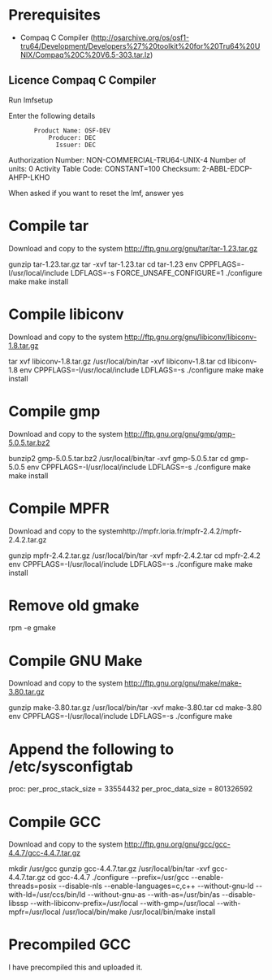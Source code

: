 # Prerequisites
* Compaq C Compiler (http://osarchive.org/os/osf1-tru64/Development/Developers%27%20toolkit%20for%20Tru64%20UNIX/Compaq%20C%20V6.5-303.tar.lz)

## Licence Compaq C Compiler

Run lmfsetup

Enter the following details

           Product Name: OSF-DEV
               Producer: DEC
                 Issuer: DEC
   Authorization Number: NON-COMMERCIAL-TRU64-UNIX-4
        Number of units: 0
    Activity Table Code: CONSTANT=100
               Checksum: 2-ABBL-EDCP-AHFP-LKHO
               
When asked if you want to reset the lmf, answer yes

# Compile tar

 Download and copy to the system http://ftp.gnu.org/gnu/tar/tar-1.23.tar.gz
 
 gunzip tar-1.23.tar.gz 
 tar -xvf tar-1.23.tar 
 cd tar-1.23
 env CPPFLAGS=-I/usr/local/include LDFLAGS=-s FORCE_UNSAFE_CONFIGURE=1 ./configure
 make 
 make install

# Compile libiconv

 Download and copy to the system http://ftp.gnu.org/gnu/libiconv/libiconv-1.8.tar.gz
 
 tar xvf libiconv-1.8.tar.gz
 /usr/local/bin/tar -xvf libiconv-1.8.tar
 cd libiconv-1.8
 env CPPFLAGS=-I/usr/local/include LDFLAGS=-s ./configure
 make
 make install
 
 # Compile gmp
 
 Download and copy to the system http://ftp.gnu.org/gnu/gmp/gmp-5.0.5.tar.bz2
 
 bunzip2 gmp-5.0.5.tar.bz2
 /usr/local/bin/tar -xvf gmp-5.0.5.tar
 cd gmp-5.0.5
 env CPPFLAGS=-I/usr/local/include LDFLAGS=-s ./configure
 make
 make install
 
 # Compile MPFR
 
 Download and copy to the systemhttp://mpfr.loria.fr/mpfr-2.4.2/mpfr-2.4.2.tar.gz
 
 gunzip mpfr-2.4.2.tar.gz
 /usr/local/bin/tar -xvf mpfr-2.4.2.tar
 cd mpfr-2.4.2
 env CPPFLAGS=-I/usr/local/include LDFLAGS=-s ./configure
 make
 make install
 
 # Remove old gmake
 
 rpm -e gmake
 
 # Compile GNU Make
 
 Download and copy to the system http://ftp.gnu.org/gnu/make/make-3.80.tar.gz
 
 gunzip make-3.80.tar.gz
 /usr/local/bin/tar -xvf make-3.80.tar
 cd make-3.80
 env CPPFLAGS=-I/usr/local/include LDFLAGS=-s ./configure
 make
 
 # Append the following to /etc/sysconfigtab
 
 proc:
 per_proc_stack_size = 33554432
 per_proc_data_size = 801326592
 
 # Compile GCC

 Download and copy to the system http://ftp.gnu.org/gnu/gcc/gcc-4.4.7/gcc-4.4.7.tar.gz

 mkdir /usr/gcc
 gunzip gcc-4.4.7.tar.gz
 /usr/local/bin/tar -xvf gcc-4.4.7.tar.gz
 cd gcc-4.4.7
 ./configure --prefix=/usr/gcc --enable-threads=posix --disable-nls --enable-languages=c,c++ --without-gnu-ld --with-ld=/usr/ccs/bin/ld --without-gnu-as --with-as=/usr/bin/as --disable-libssp --with-libiconv-prefix=/usr/local --with-gmp=/usr/local --with-mpfr=/usr/local
 /usr/local/bin/make
 /usr/local/bin/make install

 # Precompiled GCC
 I have precompiled this and uploaded it.
 
 
